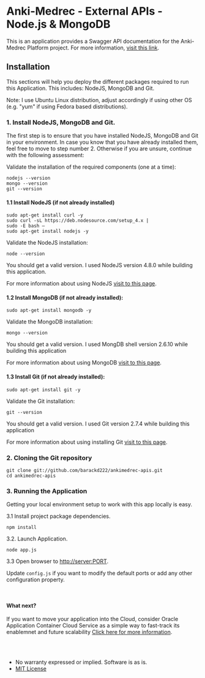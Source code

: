 # Anki-Medrec - External APIs - Node.js & MongoDB

This is an application provides a Swagger API documentation for the Anki-Medrec Platform project.  For more information, [visit this link](http://anki.medrec.oracleau.cloud).


## Installation

This sections will help you deploy the different packages required to run this Application. This includes: NodeJS, MongoDB and Git.

Note: I use Ubuntu Linux distribution, adjust accordingly if using other OS (e.g. "yum" if using Fedora based distributions).

### 1. Install NodeJS, MongoDB and Git.

The first step is to ensure that you have installed NodeJS, MongoDB and Git in your environment. In case you know that you have already installed them, feel free to move to step number 2. Otherwise if you are unsure, continue with the following assessment:

Validate the installation of the required components (one at a time):
```
nodejs --version
mongo --version
git --version
```

#### 1.1 Install NodeJS (if not already installed)

```
sudo apt-get install curl -y
sudo curl -sL https://deb.nodesource.com/setup_4.x |
sudo -E bash –
sudo apt-get install nodejs -y 
```
Validate the NodeJS installation:
```
node --version
```
You should get a valid version. I used NodeJS version 4.8.0 while building this application.

For more information about using NodeJS [visit to this page](https://nodejs.org/en/download/package-manager/). 

#### 1.2 Install MongoDB (if not already installed):

```
sudo apt-get install mongodb -y
```

Validate the MongoDB installation:
```
mongo --version
```
You should get a valid version. I used MongDB shell version 2.6.10 while building this application

For more information about using MongoDB [visit to this page](https://redthunder.blog/2017/02/28/teaching-how-to-use-mongodb-and-expose-it-via-nodejs-apis/). 


#### 1.3 Install Git (if not already installed):

```
sudo apt-get install git -y
```

Validate the Git installation:
```
git --version
```
You should get a valid version. I used Git version 2.7.4 while building this application

For more information about using installing Git [visit to this page](https://www.digitalocean.com/community/tutorials/how-to-install-git-on-ubuntu-16-04). 


### 2. Cloning the Git repository

```
git clone git://github.com/barackd222/ankimedrec-apis.git
cd ankimedrec-apis
```

### 3. Running the Application

Getting your local environment setup to work with this app locally is easy.  

3.1 Install project package dependencies.

```
npm install
```

3.2. Launch Application.

```
node app.js
```

3.3 Open browser to [http://server:PORT](http://server:PORT).

Update `config.js` if you want to modify the default ports or add any other configuration property.


<br>

#### What next? 

If you want to move your application into the Cloud, consider Oracle Application Container Cloud Service as a simple way to fast-track its enablemnet and future scalability [Click here for more information](https://cloud.oracle.com/acc).

<br>
<br>

* No warranty expressed or implied.  Software is as is.
* [MIT License](http://www.opensource.org/licenses/mit-license.html)

